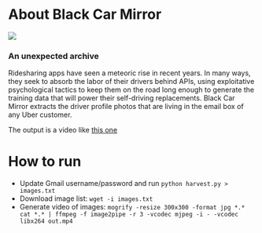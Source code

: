 # About Black Car Mirror
![](https://marcdacosta.github.io/storage/blackcarslice.jpg)

### An unexpected archive
Ridesharing apps have seen a meteoric rise in recent years. In many ways, they seek to absorb the labor of their drivers behind APIs, using exploitative psychological tactics to keep them on the road long enough to generate the training data that will power their self-driving replacements. Black Car Mirror extracts the driver profile photos that are living in the email box of any Uber customer. 

The output is a video like [this one](https://vimeo.com/212105348)

# How to run

* Update Gmail username/password and run `python harvest.py > images.txt`
* Download image list: `wget -i images.txt`
* Generate video of images: `mogrify -resize 300x300 -format jpg *.*
cat *.* | ffmpeg -f image2pipe -r 3 -vcodec mjpeg -i - -vcodec libx264 out.mp4`

